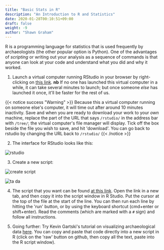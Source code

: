 ```yaml
---
title: "Basic Stats in R"
description: "An Introduction to R and Statistics"
date: 2020-01-28T00:10:51+09:00
draft: false
weight: -9
author: "Shawn Graham"
---
```

R is a programming language for statistics that is used frequently by archaeologists (the other popular option is Python). One of the advantages of _scripting_ or writing out your analysis as a sequence of commands is that anyone can look at your code and understand what you did and why it worked.

1. Launch a virtual computer running RStudio in your browser by right-clicking on <a href="http://mybinder.org/v2/gh/o-date/r-conda/master?urlpath=rstudio" target="_blank">this link</a>. **nb** If no one has launched this virtual computer in a while, it can take several minutes to launch; but once someone _else_ has launched it once, it'll be faster for the rest of us.

{{< notice success "Warning" >}} Because this a virtual computer running on someone else's computer, it will time out after around 10 minutes inactivity. Save and when you are ready to download your work to your _own_ machine, replace the part of the URL that says `/rstudio/` in the address bar with `/tree/`; the virtual computer's file manager will display. Tick off the box beside the file you wish to save, and hit 'download'. You can go back to rstudio by changing the URL back to `/rstudio/`
{{< /notice >}}

2. The interface for RStudio looks like this:

![rstudio](/images/rstudio/rstudio1.png)

3. Create a new script:

![create script](/images/rstudio/rstudio2.png)

![ta da](/images/rstudio/rstudio3.png)

4. The script that you want can be found [at this link](/data/archdata.R). Open the link in a new tab, and then copy it into the script window in R Studio. Put the cursor at the top of the file at the start of the line. You can then run each line by hitting the 'run' button, or by using the keyboard shortcut (cmd+enter or shift+enter). Read the comments (which are marked with a `#` sign) and follow all instructions.

5. Going further: Try Kevin Gartski's tutorial on visualizing archaeological data [here](https://github.com/kgarstki/ANTH-641-Week-9/blob/master/Week9.R). You can copy and paste that code directly into a new script in R (click on the 'raw' button on github, then copy all the text, paste into the R script window).
